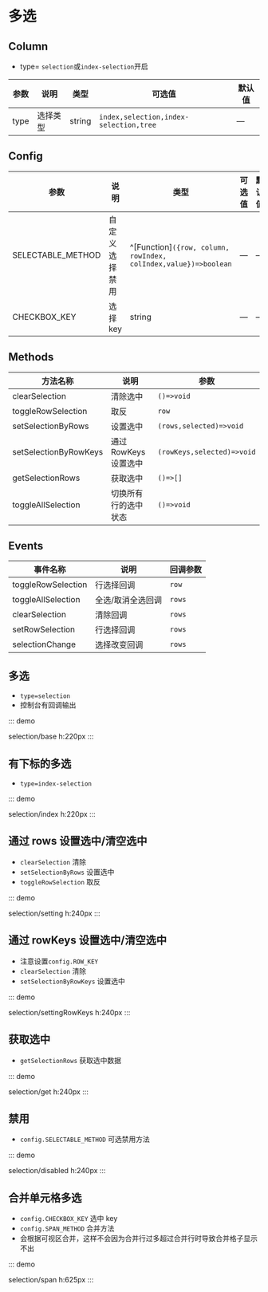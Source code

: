 # 多选

## Column

-   type= `selection`或`index-selection`开启

| 参数 | 说明     | 类型   | 可选值                                 | 默认值 |
| ---- | -------- | ------ | -------------------------------------- | ------ |
| type | 选择类型 | string | `index,selection,index-selection,tree` | —      |

## Config

| 参数 | 说明 | 类型 | 可选值 | 默认值 |
| --- | --- | --- | --- | --- |
| SELECTABLE_METHOD | 自定义选择禁用 | ^[Function]`({row, column, rowIndex, colIndex,value})=>boolean` | — | — |
| CHECKBOX_KEY | 选择 key | string | — | — |

## Methods

| 方法名称              | 说明                  | 参数                       |
| --------------------- | --------------------- | -------------------------- |
| clearSelection        | 清除选中              | `()=>void`                 |
| toggleRowSelection    | 取反                  | `row`                      |
| setSelectionByRows    | 设置选中              | `(rows,selected)=>void`    |
| setSelectionByRowKeys | 通过 RowKeys 设置选中 | `(rowKeys,selected)=>void` |
| getSelectionRows      | 获取选中              | `()=>[]`                   |
| toggleAllSelection    | 切换所有行的选中状态  | `()=>void`                 |

## Events

| 事件名称           | 说明              | 回调参数 |
| ------------------ | ----------------- | -------- |
| toggleRowSelection | 行选择回调        | `row`    |
| toggleAllSelection | 全选/取消全选回调 | `rows`   |
| clearSelection     | 清除回调          | `rows`   |
| setRowSelection    | 行选择回调        | `rows`   |
| selectionChange    | 选择改变回调      | `rows`   |

## 多选

-   `type=selection`
-   控制台有回调输出

::: demo

selection/base
h:220px
:::

## 有下标的多选

-   `type=index-selection`

::: demo

selection/index
h:220px
:::

## 通过 rows 设置选中/清空选中

-   `clearSelection` 清除
-   `setSelectionByRows` 设置选中
-   `toggleRowSelection` 取反

::: demo

selection/setting
h:240px
:::

## 通过 rowKeys 设置选中/清空选中

-   注意设置`config.ROW_KEY`
-   `clearSelection` 清除
-   `setSelectionByRowKeys` 设置选中

::: demo

selection/settingRowKeys
h:240px
:::

## 获取选中

-   `getSelectionRows` 获取选中数据

::: demo

selection/get
h:240px
:::

## 禁用

-   `config.SELECTABLE_METHOD` 可选禁用方法

::: demo

selection/disabled
h:240px
:::

## 合并单元格多选

-   `config.CHECKBOX_KEY` 选中 key
-   `config.SPAN_METHOD` 合并方法
-   会根据可视区合并，这样不会因为合并行过多超过合并行时导致合并格子显示不出

::: demo

selection/span
h:625px
:::

